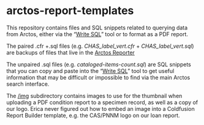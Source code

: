 # arctos-report-templates
This repository contains files and SQL snippets related to querying data from Arctos, either via the “[Write SQL](http://arctos.database.museum/tools/userSQL.cfm)” tool  or to format as a PDF report.

The paired .cfr +.sql files (e.g. *CHAS_label_vert.cfr* + *CHAS_label_vert.sql*) are backups of files that live in the [Arctos Reporter](http://arctos.database.museum/Reports/reporter.cfm)

The unpaired .sql files (e.g. *cataloged-items-count.sql*) are SQL snippets that you can copy and paste into the “[Write SQL](http://arctos.database.museum/tools/userSQL.cfm)” tool to get useful information that may be difficult or impossible to find via the main Arctos search interface.

The [/img](/img) subdirectory contains images to use for the thumbnail when uploading a PDF condition report to a specimen record, as well as a copy of our logo. Erica never figured out how to embed an image into a Coldfusion Report Builder template, e.g. the CAS/PNNM logo on our loan report.
